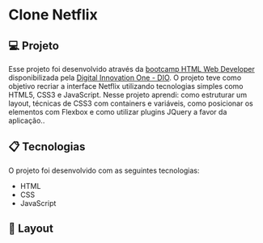 # Clone Netflix

## 💻 Projeto

Esse projeto foi desenvolvido através da [bootcamp HTML Web Developer](https://web.digitalinnovation.one/track/html-web-developer) disponibilizada pela [Digital Innovation One - DIO](https://digitalinnovation.one/). O projeto teve como objetivo recriar a interface Netflix utilizando tecnologias simples como HTML5, CSS3 e JavaScript. Nesse projeto aprendi: como estruturar um layout, técnicas de CSS3 com containers e variáveis, como posicionar os elementos com Flexbox e como utilizar plugins JQuery a favor da aplicação..


## 📋 Tecnologias 

O projeto foi desenvolvido com as seguintes tecnologias:

- HTML
- CSS
- JavaScript

## 🎨 Layout
